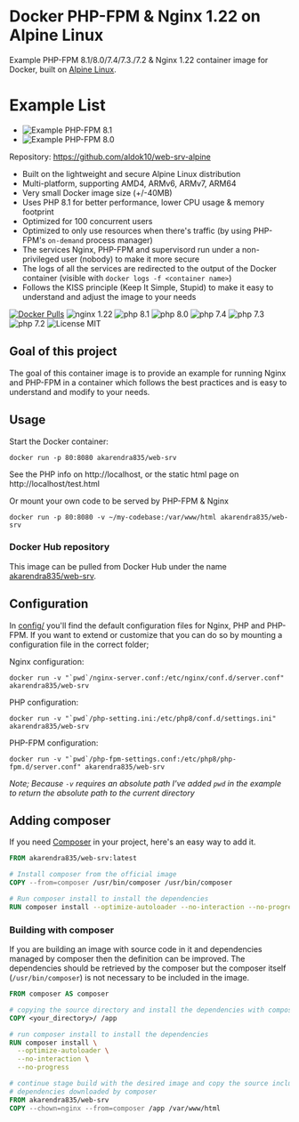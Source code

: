 # Docker PHP-FPM & Nginx 1.22 on Alpine Linux
Example PHP-FPM 8.1/8.0/7.4/7.3./7.2 & Nginx 1.22 container image for Docker, built on [Alpine Linux](https://www.alpinelinux.org/).

# Example List
* ![Example PHP-FPM 8.1](https://github.com/aldok10/web-srv-alpine/tree/main/base-image/php-8.1)
* ![Example PHP-FPM 8.0](https://github.com/aldok10/web-srv-alpine/tree/main/base-image/php-8.0)

Repository: https://github.com/aldok10/web-srv-alpine

* Built on the lightweight and secure Alpine Linux distribution
* Multi-platform, supporting AMD4, ARMv6, ARMv7, ARM64
* Very small Docker image size (+/-40MB)
* Uses PHP 8.1 for better performance, lower CPU usage & memory footprint
* Optimized for 100 concurrent users
* Optimized to only use resources when there's traffic (by using PHP-FPM's `on-demand` process manager)
* The services Nginx, PHP-FPM and supervisord run under a non-privileged user (nobody) to make it more secure
* The logs of all the services are redirected to the output of the Docker container (visible with `docker logs -f <container name>`)
* Follows the KISS principle (Keep It Simple, Stupid) to make it easy to understand and adjust the image to your needs

[![Docker Pulls](https://img.shields.io/docker/pulls/akarendra835/web-srv.svg)](https://hub.docker.com/r/akarendra835/web-srv/)
![nginx 1.22](https://img.shields.io/badge/nginx-1.22-brightgreen.svg)
![php 8.1](https://img.shields.io/badge/php-8.1-brightgreen.svg)
![php 8.0](https://img.shields.io/badge/php-8.0-brightgreen.svg)
![php 7.4](https://img.shields.io/badge/php-7.4-brightgreen.svg)
![php 7.3](https://img.shields.io/badge/php-7.3-brightgreen.svg)
![php 7.2](https://img.shields.io/badge/php-7.2-brightgreen.svg)
![License MIT](https://img.shields.io/badge/license-MIT-blue.svg)

## Goal of this project
The goal of this container image is to provide an example for running Nginx and PHP-FPM in a container which follows
the best practices and is easy to understand and modify to your needs.

## Usage

Start the Docker container:

    docker run -p 80:8080 akarendra835/web-srv

See the PHP info on http://localhost, or the static html page on http://localhost/test.html

Or mount your own code to be served by PHP-FPM & Nginx

    docker run -p 80:8080 -v ~/my-codebase:/var/www/html akarendra835/web-srv

### Docker Hub repository
This image can be pulled from Docker Hub under the name [akarendra835/web-srv](https://hub.docker.com/r/akarendra835/web-srv).

## Configuration
In [config/](config/) you'll find the default configuration files for Nginx, PHP and PHP-FPM.
If you want to extend or customize that you can do so by mounting a configuration file in the correct folder;

Nginx configuration:

    docker run -v "`pwd`/nginx-server.conf:/etc/nginx/conf.d/server.conf" akarendra835/web-srv

PHP configuration:

    docker run -v "`pwd`/php-setting.ini:/etc/php8/conf.d/settings.ini" akarendra835/web-srv

PHP-FPM configuration:

    docker run -v "`pwd`/php-fpm-settings.conf:/etc/php8/php-fpm.d/server.conf" akarendra835/web-srv

_Note; Because `-v` requires an absolute path I've added `pwd` in the example to return the absolute path to the current directory_


## Adding composer

If you need [Composer](https://getcomposer.org/) in your project, here's an easy way to add it.

```Dockerfile
FROM akarendra835/web-srv:latest

# Install composer from the official image
COPY --from=composer /usr/bin/composer /usr/bin/composer

# Run composer install to install the dependencies
RUN composer install --optimize-autoloader --no-interaction --no-progress
```

### Building with composer

If you are building an image with source code in it and dependencies managed by composer then the definition can be improved.
The dependencies should be retrieved by the composer but the composer itself (`/usr/bin/composer`) is not necessary to be included in the image.

```Dockerfile
FROM composer AS composer

# copying the source directory and install the dependencies with composer
COPY <your_directory>/ /app

# run composer install to install the dependencies
RUN composer install \
  --optimize-autoloader \
  --no-interaction \
  --no-progress

# continue stage build with the desired image and copy the source including the
# dependencies downloaded by composer
FROM akarendra835/web-srv
COPY --chown=nginx --from=composer /app /var/www/html
```